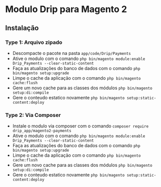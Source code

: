 # Modulo Drip para Magento 2

## Instalação
### Type 1: Arquivo zipado

 - Descompacte o pacote na pasta `app/code/Drip/Payments`
 - Ative o modulo com o comando `php bin/magento module:enable Drip_Payments --clear-static-content`
 - Faça as atualizações do banco de dados com o comando `php bin/magento setup:upgrade`
 - Limpe o cache da aplicação com o comando `php bin/magento cache:flush`
 - Gere um novo cache para as classes dos módulos `php bin/magento setup:di:compile`
 - Gere o conteudo estatico novamente `php bin/magento setup:static-content:deploy`

### Type 2: Via Composer

 - Instale o modulo via composer com o comando `composer require drip_app/magento2-payments`
 - Ative o modulo com o comando `php bin/magento module:enable Drip_Payments --clear-static-content`
 - Faça as atualizações do banco de dados com o comando `php bin/magento setup:upgrade`
 - Limpe o cache da aplicação com o comando `php bin/magento cache:flush`
 - Gere um novo cache para as classes dos módulos `php bin/magento setup:di:compile`
 - Gere o conteudo estatico novamente `php bin/magento setup:static-content:deploy`
